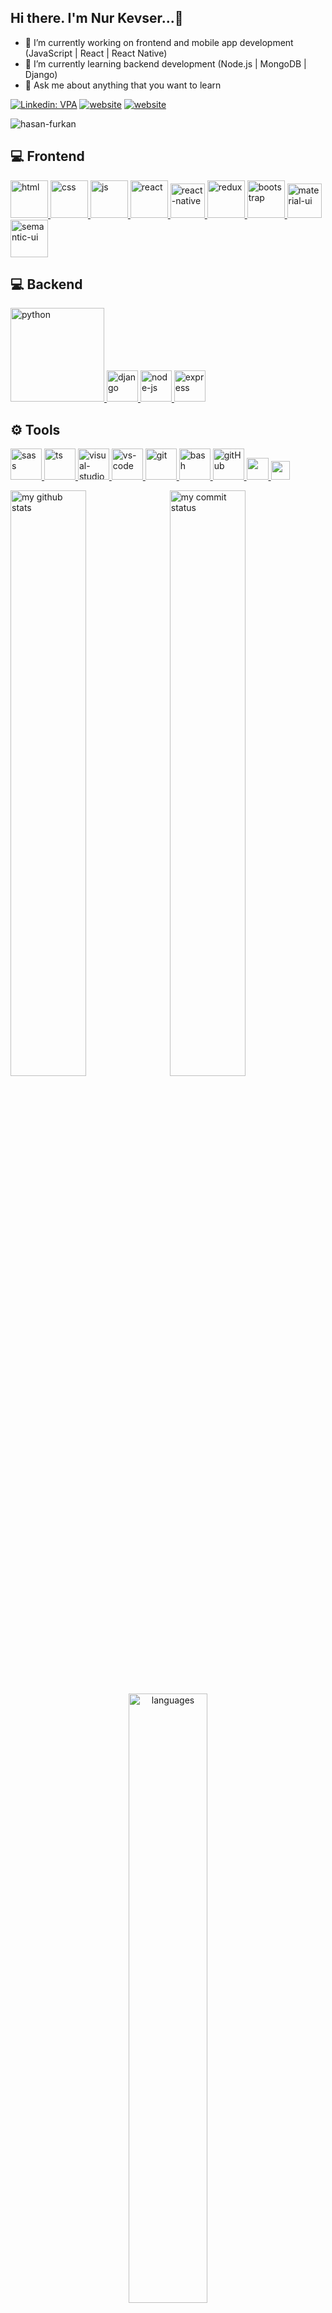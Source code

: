## Hi there. I'm Nur Kevser...👋

- 🔭 I’m currently working on frontend and mobile app development (JavaScript | React | React Native)
- 🌱 I’m currently learning backend development (Node.js | MongoDB | Django)
- 💬 Ask me about anything that you want to learn

[![Linkedin: VPA](https://img.shields.io/badge/linkedin-%230077B5.svg?&style=for-the-badge&logo=linkedin&logoColor=white)](https://www.linkedin.com/in/nur-kevser-kadiroğlu/)
[![website](https://img.shields.io/badge/gmail-f1f2f6.svg?&style=for-the-badge&logo=gmail&logoColor=red)](mailto:nurkevserkadiroglu@gmail.com)
[![website](https://img.shields.io/badge/%20-medium-black?&style=for-the-badge&logoColor=white)](https://medium.com/@nurkevserkadiroglu)

<p align="left"> <img src="https://komarev.com/ghpvc/?username=hasan-furkan" alt="hasan-furkan" /> </p>

## 💻 Frontend

<a href="#" target="_blank"> <img src="https://www.flaticon.com/svg/static/icons/svg/919/919827.svg" alt="html" height="60"/> </a>
<a href="#" target="_blank"> <img src="https://www.flaticon.com/svg/static/icons/svg/919/919826.svg" alt="css" height="60"/> </a>
<a href="#" target="_blank"> <img src="https://cdn.icon-icons.com/icons2/2108/PNG/512/javascript_icon_130900.png" alt="js" height="60"/> </a>
<a href="#" target="_blank"> <img src="https://cdn.icon-icons.com/icons2/2415/PNG/512/react_original_wordmark_logo_icon_146375.png" alt="react" width="60"/> </a>
<a href="#" target="_blank"> <img src="https://www.pngkit.com/png/detail/373-3738691_react-native-svg-transformer-allows-you-import-svg.png" alt="react-native" width="55"/> </a>
<a href="#" target="_blank"> <img src="https://upload.wikimedia.org/wikipedia/commons/4/49/Redux.png" alt="redux" height="60"/> </a>
<a href="#" target="_blank"> <img src="https://cdn.icon-icons.com/icons2/2415/PNG/512/bootstrap_plain_wordmark_logo_icon_146620.png" alt="bootstrap" height="60"/> </a>
<a href="#" target="_blank"> <img src="https://material-ui.com/static/logo_raw.svg" alt="material-ui" height="55"/> </a>
<a href="#" target="_blank"> <img src="https://react.semantic-ui.com/logo.png" alt="semantic-ui" height="60"/> </a>

## 💻 Backend

<a href="#" target="_blank"> <img src="https://www.python.org/static/img/python-logo.png" alt="python" width="150"/> </a>
<a href="#" target="_blank"> <img src="https://www.djangoproject.com/m/img/logos/django-logo-negative.png" alt="django" height="50"/> </a>
<a href="#" target="_blank"> <img src="https://cdn.icon-icons.com/icons2/2415/PNG/512/nodejs_original_logo_icon_146411.png" alt="node-js" height="50"/> </a>
<a href="#" target="_blank"> <img src="https://cdn.buttercms.com/4XpulFfySpWyYTXuaVL2" alt="express" height="50" /> </a>

## ⚙ Tools

<a href="#" target="_blank"> <img src="https://www.flaticon.com/svg/static/icons/svg/919/919831.svg" alt="sass" height="50"/> </a>
<a href="#" target="_blank"> <img src="https://www.flaticon.com/svg/static/icons/svg/919/919832.svg" alt="ts" height="50"/> </a>
<a href="#" target="_blank"> <img src="https://img.icons8.com/color/452/visual-studio-2019.png" alt="visual-studio" height="50"/> </a>
<a href="#" target="_blank"> <img src="https://www.pngitem.com/pimgs/m/80-800968_vscode-visual-studio-logo-png-transparent-png.png" alt="vs-code" height="50"/> </a>
<a href="#" target="_blank"> <img src="https://www.vectorlogo.zone/logos/git-scm/git-scm-icon.svg" alt="git" height="50"/> </a>
<a href="#" target="_blank"> <img src="https://www.vectorlogo.zone/logos/gnu_bash/gnu_bash-icon.svg" alt="bash" height="50"/> </a>
<a href="#" target="_blank"> <img src="https://www.flaticon.com/svg/static/icons/svg/919/919847.svg" alt="gitHub" height="50"/> </a>
<a href="#" target="_blank"> <img src="https://img.shields.io/badge/jira-1e90ff.svg?&style=for-the-badge&logo=jira&logoColor=white" height="35"/> </a>
<a href="#" target="_blank"> <img src="https://upload.wikimedia.org/wikipedia/commons/thumb/b/b9/Slack_Technologies_Logo.svg/1280px-Slack_Technologies_Logo.svg.png" height="30"/> </a>

</p>
<p align="left">
<img src="https://github-readme-stats.vercel.app/api?username=NurKevser&theme=buefy " alt="my github stats" width="49%"/>&nbsp;
<img src="https://github-readme-streak-stats.herokuapp.com/?user=NurKevser&theme=buefy&" alt="my commit status" width="49%" /> </p>
<p align="center"> <img src="https://github-readme-stats.vercel.app/api/top-langs/?username=NurKevser&theme=buefy &layout=compact" alt="languages" width="50%" > </p>

